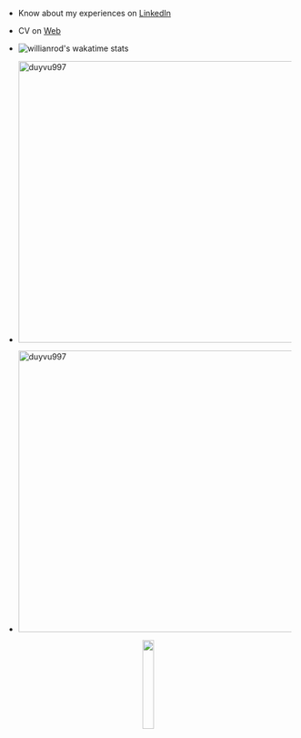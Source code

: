 - Know about my experiences on [LinkedIn](https://www.linkedin.com/in/duy-vu-1a9767170/)
- CV on [Web](https://duyvu.vercel.app/)

- ![willianrod's wakatime stats](https://github-readme-stats.vercel.app/api/wakatime?username=duyvu997)

- <p> <img src="https://github-readme-stats.vercel.app/api/top-langs?username=duyvu997&show_icons=true&locale=en&layout=compact" alt="duyvu997" style="width:495px;" /></p>

- <p><img src="https://github-readme-streak-stats.herokuapp.com/?user=duyvu997&" alt="duyvu997" style="width:495px;" /></p>

<div float=left align=center>
  <img src="https://github.com/duyvu997/duyvu997/assets/32272973/eef114c9-acb4-41ca-aecd-c4c394ee4dfd" width="20%" />
</div>
